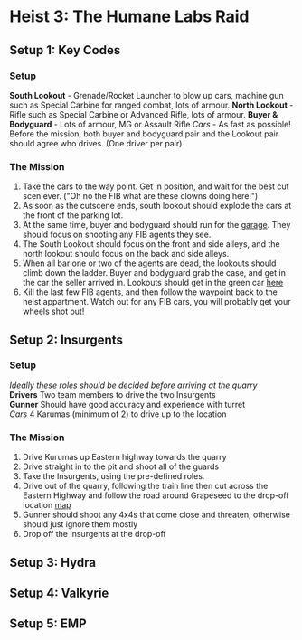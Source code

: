 # Heist 3: The Humane Labs Raid

## Setup 1: Key Codes
### Setup
**South Lookout** - Grenade/Rocket Launcher to blow up cars, machine gun such as Special Carbine for ranged combat, lots of armour.
**North Lookout** - Rifle such as Special Carbine or Advanced Rifle, lots of armour.
**Buyer & Bodyguard** - Lots of armour, MG or Assault Rifle
*Cars* - As fast as possible!
Before the mission, both buyer and bodyguard pair and the Lookout pair should agree who drives. (One driver per pair)

### The Mission
1. Take the cars to the way point. Get in position, and wait for the best cut scen ever. ("Oh no the FIB what are these clowns doing here!")
2. As soon as the cutscene ends, south lookout should explode the cars at the front of the parking lot. 
3. At the same time, buyer and bodyguard should run for the [garage](##ss##). They should focus on shooting any FIB agents they see.
4. The South Lookout should focus on the front and side alleys, and the north lookout should focus on the back and side alleys.
5. When all bar one or two of the agents are dead, the lookouts should climb down the ladder. Buyer and bodyguard grab the case, and get in the car the seller arrived in. Lookouts should get in the green car [here](##ss##)
6. Kill the last few FIB agents, and then follow the waypoint back to the heist appartment. Watch out for any FIB cars, you will probably get your wheels shot out!

## Setup 2: Insurgents
### Setup
*Ideally these roles should be decided before arriving at the quarry*  
**Drivers** Two team members to drive the two Insurgents  
**Gunner** Should have good accuracy and experience with turret  
*Cars* 4 Karumas (minimum of 2) to drive up to the location  

### The Mission
1. Drive Kurumas up Eastern highway towards the quarry 
2. Drive straight in to the pit and shoot all of the guards
3. Take the Insurgents, using the pre-defined roles.
4. Drive out of the quarry, following the train line then cut across the Eastern Highway and follow the road around Grapeseed to the drop-off location [map](##SS##)
5. Gunner should shoot any 4x4s that come close and threaten, otherwise should just ignore them mostly
6. Drop off the Insurgents at the drop-off

## Setup 3: Hydra
## Setup 4: Valkyrie
## Setup 5: EMP
